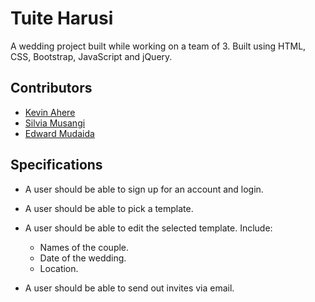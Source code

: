 # Tuite Harusi
A wedding project built while working on a team of 3. Built using HTML, CSS, Bootstrap, JavaScript and jQuery.

## Contributors
- [Kevin Ahere](https://github.com/kevahere)
- [Silvia Musangi](https://github.com/musangisilvia)
- [Edward Mudaida](https://github.com/EdwardMudaida)

## Specifications

- A user should be able to sign up for an account and login.

- A user should be able to pick a template.

- A user should be able to edit the selected template. Include:
	- Names of the couple.
	- Date of the wedding.
	- Location.

- A user should be able to send out invites via email.
